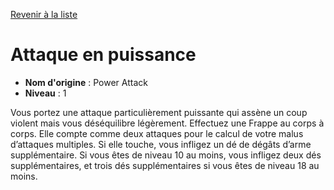 [Revenir à la liste](..)

# Attaque en puissance

 * **Nom d'origine** : Power Attack
 * **Niveau** : 1


<p>Vous portez une attaque particulièrement puissante qui assène un coup violent mais vous déséquilibre légèrement. Effectuez une Frappe au corps à corps. Elle compte comme deux attaques pour le calcul de votre malus d’attaques multiples. Si elle touche, vous infligez un dé de dégâts d’arme supplémentaire. Si vous êtes de niveau 10 au moins, vous infligez deux dés supplémentaires, et trois dés supplémentaires si vous êtes de niveau 18 au moins.</p>
